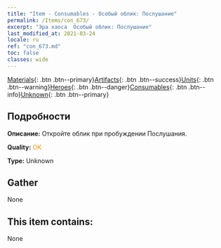 ```yaml
---
title: "Item - Consumables - Особый облик: Послушание"
permalink: /Items/con_673/
excerpt: "Эра хаоса  Особый облик: Послушание"
last_modified_at: 2021-03-24
locale: ru
ref: "con_673.md"
toc: false
classes: wide
---
```

 [Materials](/ru/Items/){: .btn .btn--primary}[Artifacts](/ru/Items/Artifacts/){: .btn .btn--success}[Units](/ru/Items/Units/){: .btn .btn--warning}[Heroes](/ru/Items/Heroes/){: .btn .btn--danger}[Consumables](/ru/Items/Consumables/){: .btn .btn--info}[Unknown](/ru/Items/Unknown/){: .btn .btn--primary}

## Подробности
 **Описание:** Откройте облик при пробуждении Послушания.

 **Quality:** <span style="color: #FF8C00">OK</span>

 **Type:** Unknown

## Gather

  None

## This item contains:

  None

